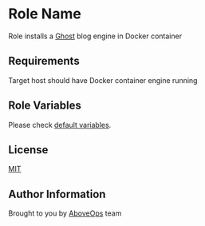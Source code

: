Role Name
=========

Role installs a [Ghost](https://ghost.org/) blog engine in Docker container

Requirements
------------

Target host should have Docker container engine running

Role Variables
--------------

Please check [default variables](./defaults/main.yml).

License
-------

[MIT](./LICENSE)

Author Information
------------------

Brought to you by [AboveOps](https://aboveops.com) team
